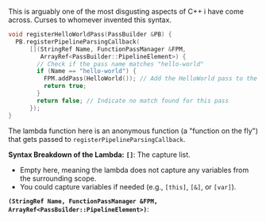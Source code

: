 This is arguably one of the most disgusting aspects of C++ i have come across.  Curses to whomever invented this syntax.

```cpp
void registerHelloWorldPass(PassBuilder &PB) {
  PB.registerPipelineParsingCallback(
      [](StringRef Name, FunctionPassManager &FPM,
         ArrayRef<PassBuilder::PipelineElement>) {
        // Check if the pass name matches "hello-world"
        if (Name == "hello-world") {
          FPM.addPass(HelloWorld()); // Add the HelloWorld pass to the pipeline
          return true;              
        }
        return false; // Indicate no match found for this pass
      });
}
```

The lambda function here is  an anonymous function (a "function on the fly") that gets passed to `registerPipelineParsingCallback`. 

**Syntax Breakdown of the Lambda:**
**`[]`**: The capture list.
- Empty here, meaning the lambda does not capture any variables from the surrounding scope.
- You could capture variables if needed (e.g., `[this]`, `[&]`, or `[var]`).

**`(StringRef Name, FunctionPassManager &FPM, ArrayRef<PassBuilder::PipelineElement>)`**: 
